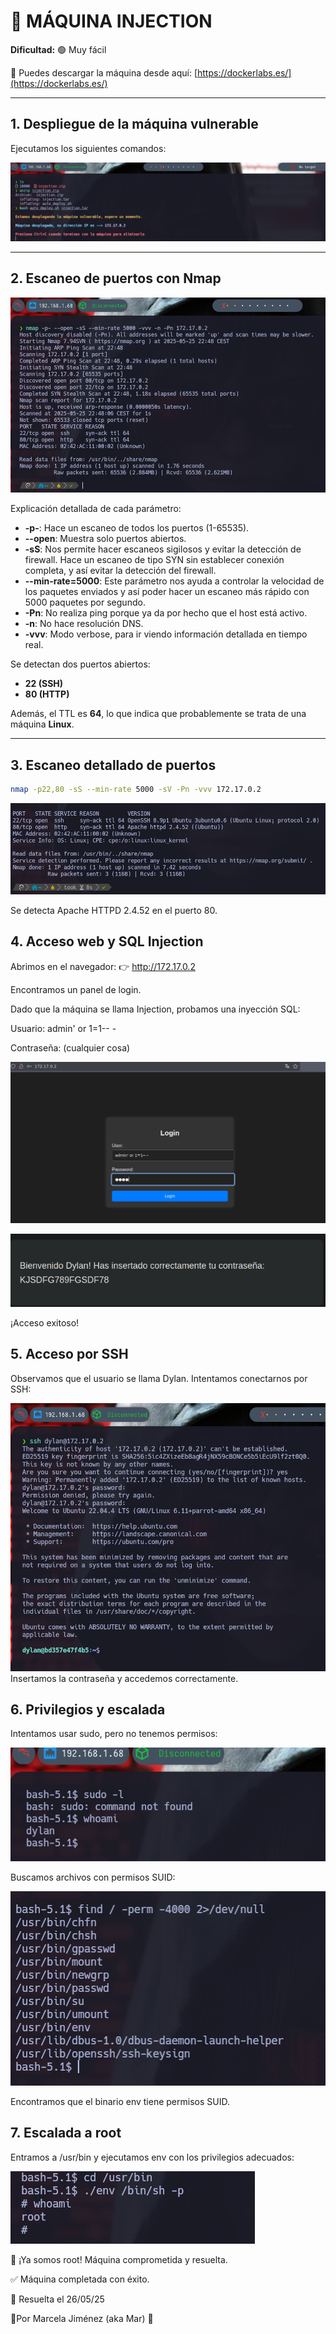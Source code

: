 # 🧠 MÁQUINA INJECTION

**Dificultad:** 🟢 Muy fácil

🔗 Puedes descargar la máquina desde aquí: [https://dockerlabs.es/](https://dockerlabs.es/)

---

## 1. Despliegue de la máquina vulnerable

Ejecutamos los siguientes comandos:

![máquina vulnerable](./images/1.png)

---

## 2. Escaneo de puertos con Nmap

![máquina vulnerable](./images/2.png)

Explicación detallada de cada parámetro:

- **-p-**: Hace un escaneo de todos los puertos (1-65535).
- **--open**: Muestra solo puertos abiertos.
- **-sS**: Nos permite hacer escaneos sigilosos y evitar la detección de firewall. Hace un escaneo de tipo SYN sin establecer conexión completa, y así evitar la detección del firewall.
- **--min-rate=5000**: Este parámetro nos ayuda a controlar la velocidad de los paquetes enviados y así poder hacer un escaneo más rápido con 5000 paquetes por segundo.
- **-Pn**: No realiza ping porque ya da por hecho que el host está activo.
- **-n**: No hace resolución DNS.
- **-vvv**: Modo verbose, para ir viendo información detallada en tiempo real.


Se detectan dos puertos abiertos:

- **22 (SSH)**
- **80 (HTTP)**

Además, el TTL es **64**, lo que indica que probablemente se trata de una máquina **Linux**.

---

## 3. Escaneo detallado de puertos

```bash
nmap -p22,80 -sS --min-rate 5000 -sV -Pn -vvv 172.17.0.2
```


![máquina vulnerable](./images/3.png)



Se detecta Apache HTTPD 2.4.52 en el puerto 80.

## 4. Acceso web y SQL Injection
Abrimos en el navegador:
👉 http://172.17.0.2

Encontramos un panel de login.

Dado que la máquina se llama Injection, probamos una inyección SQL:

Usuario: admin' or 1=1-- -

Contraseña: (cualquier cosa)

![máquina vulnerable](./images/4.png)

![máquina vulnerable](./images/5.png)

 ¡Acceso exitoso!

## 5. Acceso por SSH
Observamos que el usuario se llama Dylan. Intentamos conectarnos por SSH:

![máquina vulnerable](./images/6.png)
Insertamos la contraseña y accedemos correctamente.

## 6. Privilegios y escalada
Intentamos usar sudo, pero no tenemos permisos:

![máquina vulnerable](./images/7.png)

Buscamos archivos con permisos SUID:

![máquina vulnerable](./images/8.png)

Encontramos que el binario env tiene permisos SUID.

## 7. Escalada a root
Entramos a /usr/bin y ejecutamos env con los privilegios adecuados:

![máquina vulnerable](./images/9.png)


🎉 ¡Ya somos root! Máquina comprometida y resuelta.

✅ Máquina completada con éxito.

📅 Resuelta el 26/05/25

👩Por Marcela Jiménez (aka Mar)
🐉




